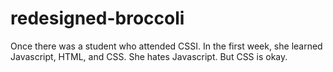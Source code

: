 # redesigned-broccoli
Once there was a student who attended CSSI.
In the first week, she learned Javascript, HTML, and CSS.
She hates Javascript.
But CSS is okay.
